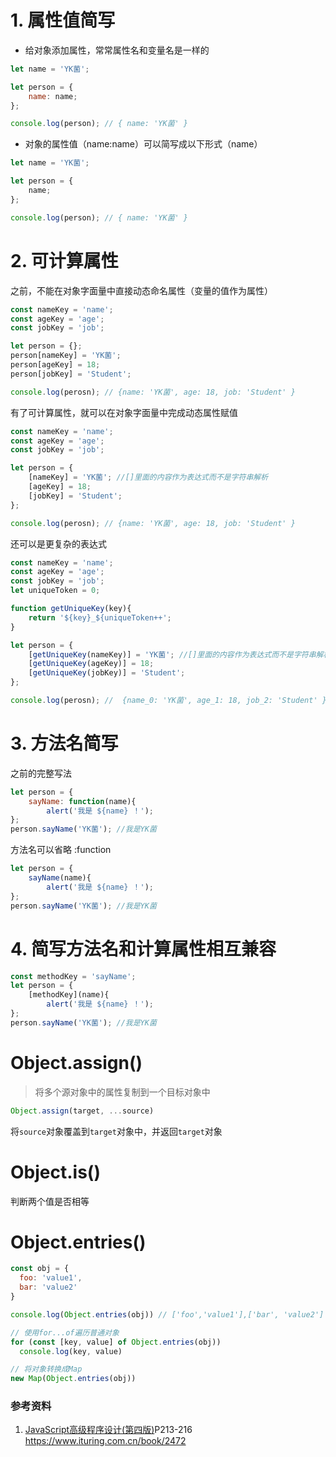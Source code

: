 
# 1. 属性值简写
- 给对象添加属性，常常属性名和变量名是一样的
```javascript
let name = 'YK菌';

let person = {
	name: name;
};

console.log(person); // { name: 'YK菌' }
```
- 对象的属性值（name:name）可以简写成以下形式（name）
```javascript
let name = 'YK菌';

let person = {
	name;
};

console.log(person); // { name: 'YK菌' }
```

# 2. 可计算属性
之前，不能在对象字面量中直接动态命名属性（变量的值作为属性）

```javascript
const nameKey = 'name';
const ageKey = 'age';
const jobKey = 'job';

let person = {};
person[nameKey] = 'YK菌';
person[ageKey] = 18;
person[jobKey] = 'Student';

console.log(perosn); // {name: 'YK菌', age: 18, job: 'Student' }
```
有了可计算属性，就可以在对象字面量中完成动态属性赋值
```javascript
const nameKey = 'name';
const ageKey = 'age';
const jobKey = 'job';

let person = {
	[nameKey] = 'YK菌'; //[]里面的内容作为表达式而不是字符串解析
	[ageKey] = 18;
	[jobKey] = 'Student';
};

console.log(perosn); // {name: 'YK菌', age: 18, job: 'Student' }
```

还可以是更复杂的表达式
```javascript
const nameKey = 'name';
const ageKey = 'age';
const jobKey = 'job';
let uniqueToken = 0;

function getUniqueKey(key){
	return '${key}_${uniqueToken++';
}

let person = {
	[getUniqueKey(nameKey)] = 'YK菌'; //[]里面的内容作为表达式而不是字符串解析
	[getUniqueKey(ageKey)] = 18;
	[getUniqueKey(jobKey)] = 'Student';
};

console.log(perosn); //  {name_0: 'YK菌', age_1: 18, job_2: 'Student' }
```

# 3. 方法名简写

之前的完整写法

```javascript
let person = {
	sayName: function(name){
		alert('我是 ${name} ！');
};
person.sayName('YK菌'); //我是YK菌
```

方法名可以省略 :function

```javascript
let person = {
	sayName(name){
		alert('我是 ${name} ！');
};
person.sayName('YK菌'); //我是YK菌
```

# 4. 简写方法名和计算属性相互兼容

```javascript
const methodKey = 'sayName';
let person = {
	[methodKey](name){
		alert('我是 ${name} ！');
};
person.sayName('YK菌'); //我是YK菌
```

# Object.assign()

> 将多个源对象中的属性复制到一个目标对象中

```js
Object.assign(target, ...source)
```

将`source`对象覆盖到`target`对象中，并返回`target`对象

# Object.is()

判断两个值是否相等

# Object.entries()

```js
const obj = {
  foo: 'value1',
  bar: 'value2'
}

console.log(Object.entries(obj)) // ['foo','value1'],['bar', 'value2']

// 使用for...of遍历普通对象
for (const [key, value] of Object.entries(obj))
  console.log(key, value)

// 将对象转换成Map
new Map(Object.entries(obj))
```



### 参考资料
1. [JavaScript高级程序设计(第四版)](https://www.ituring.com.cn/book/2472)P213-216  https://www.ituring.com.cn/book/2472